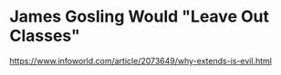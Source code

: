 # James Gosling Would "Leave Out Classes"

<https://www.infoworld.com/article/2073649/why-extends-is-evil.html>
